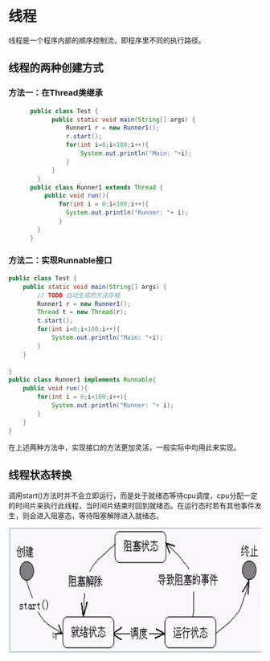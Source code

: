 # 线程
线程是一个程序内部的顺序控制流，即程序里不同的执行路径。
## 线程的两种创建方式
### 方法一：在Thread类继承
```java
      public class Test {
		    public static void main(String[] args) {
			    Runner1 r = new Runner1();
			    r.start();
			    for(int i=0;i<100;i++){
				    System.out.println("Main: "+i);
			    }
	    	}
	    }
      public class Runner1 extends Thread {
	      public void run(){
		      for(int i = 0;i<100;i++){
		    	System.out.println("Runner: "+ i);
		      }
      	}
      }
```
### 方法二：实现Runnable接口
```java
public class Test {
	public static void main(String[] args) {
		// TODO 自动生成的方法存根
		Runner1 r = new Runner1();
		Thread t = new Thread(r);
		t.start();
		for(int i=0;i<100;i++){
			System.out.println("Main: "+i);
		}
	}

}
public class Runner1 implements Runnable{
	public void run(){
		for(int i = 0;i<100;i++){
			System.out.println("Runner: "+ i);
		}
	}
}
```
在上述两种方法中，实现接口的方法更加灵活，一般实际中均用此来实现。
## 线程状态转换  
调用start()方法时并不会立即运行，而是处于就绪态等待cpu调度，cpu分配一定的时间片来执行此线程，当时间片结束时回到就绪态。在运行态时若有其他事件发生，则会进入阻塞态，等待阻塞解除进入就绪态。


![XIAN CHENG](https://github.com/wls860707495/Java/blob/master/img/xianchen.png) 
